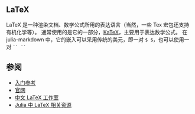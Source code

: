 ## LaTeX
LaTeX 是一种渲染文档、数学公式所用的表达语言（当然，一些 Tex 宏包还支持有机化学等）。
通常使用的是它的一部分，[KaTeX](https://katex.org/)，主要用于表达数学公式。
在 julia-markdown 中，它的嵌入可以采用传统的美元，即一对 `$ $`，也可以使用一对 ``` `` `` ```

## 参阅
- [入门参考](https://docs.net9.org/basic/latex/)
- [官网](https://latex.org/)
- [中文 LaTeX 工作室](https://www.latexstudio.net/)
- [Julia 中 LaTeX 相关资源](https://discourse.juliacn.com/t/topic/4564)
